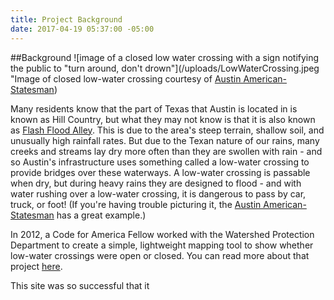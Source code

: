 ```yaml
---
title: Project Background
date: 2017-04-19 05:37:00 -05:00
---
```


##Background
![image of a closed low water crossing with a sign notifying the public to "turn around, don't drown"](/uploads/LowWaterCrossing.jpeg "Image of closed low-water crossing courtesy of [Austin American-Statesman](http://www.statesman.com/weather/flash-flood-watch-canceled-dozens-low-water-crossings-closed/q1li4msqoOGExZBDorDbxM/))


Many residents know that the part of Texas that Austin is located in is known as Hill Country, but what they may not know is that it is also known as [Flash Flood Alley](http://www.lcra.org/water/floods/Pages/default.aspx). This is due to the area's steep terrain, shallow soil, and unusually high rainfall rates. But due to the Texan nature of our rains, many creeks and streams lay dry more often than they are swollen with rain - and so Austin's infrastructure uses something called a low-water crossing to provide bridges over these waterways. A low-water crossing is passable when dry, but during heavy rains they are designed to flood - and with water rushing over a low-water crossing, it is dangerous to pass by car, truck, or foot! (If you're having trouble picturing it, the [Austin American-Statesman](http://www.statesman.com/weather/flash-flood-watch-canceled-dozens-low-water-crossings-closed/q1li4msqoOGExZBDorDbxM/) has a great example.)

In 2012, a Code for America Fellow worked with the Watershed Protection Department to create a simple, lightweight mapping tool to show whether low-water crossings were open or closed. You can read more about that project [here](https://www.codeforamerica.org/blog/2012/11/02/mapping-floods/).

This site was so successful that it 